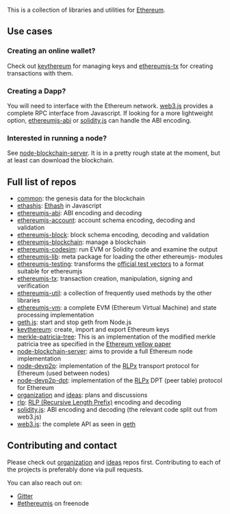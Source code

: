 This is a collection of libraries and utilities for [Ethereum](https://ethereum.org).

## Use cases

### Creating an online wallet?

Check out [keythereum](https://github.com/ethereumjs/keythereum) for managing keys and [ethereumjs-tx](https://github.com/ethereumjs/ethereumjs-tx) for creating transactions with them.

### Creating a Dapp?

You will need to interface with the Ethereum network. [web3.js](https://github.com/ethereumjs/web3.js) provides a complete RPC interface from Javascript. If looking for a more lightweight option, [ethereumjs-abi](https://github.com/axic/ethereumjs-abi) or [solidity.js](https://github.com/ethereumjs/solidity.js) can handle the ABI encoding.

### Interested in running a node?

See [node-blockchain-server](https://github.com/ethereumjs/node-blockchain-server). It is in a pretty rough state at the moment, but at least can download the blockchain.

## Full list of repos

* [common](https://github.com/ethereumjs/common): the genesis data for the blockchain
* [ethashjs](https://github.com/ethereumjs/ethashjs): [Ethash](https://github.com/ethereum/wiki/wiki/Ethash) in Javascript
* [ethereumjs-abi](https://github.com/axic/ethereumjs-abi):  ABI encoding and decoding
* [ethereumjs-account](https://github.com/ethereumjs/ethereumjs-account): account schema encoding, decoding and validation
* [ethereumjs-block](https://github.com/ethereumjs/ethereumjs-block): block schema encoding, decoding and validation
* [ethereumjs-blockchain](https://github.com/ethereumjs/ethereumjs-blockchain): manage a blockchain
* [ethereumjs-codesim](https://github.com/axic/ethereumjs-codesim): run EVM or Solidity code and examine the output
* [ethereumjs-lib](https://github.com/ethereumjs/ethereumjs-lib): meta package for loading the other ethereumjs- modules
* [ethereumjs-testing](https://github.com/ethereumjs/ethereumjs-testing): transforms the [official test vectors](https://github.com/ethereum/tests) to a format suitable for ethereumjs
* [ethereumjs-tx](https://github.com/ethereumjs/ethereumjs-tx): transaction creation, manipulation, signing and verification
* [ethereumjs-util](https://github.com/ethereumjs/ethereumjs-util): a collection of frequently used methods by the other libraries
* [ethereumjs-vm](https://github.com/ethereumjs/ethereumjs-vm): a complete EVM (Ethereum Virtual Machine) and state processing implementation
* [geth.js](https://github.com/ethereumjs/geth.js): start and stop geth from Node.js
* [keythereum](https://github.com/ethereumjs/keythereum): create, import and export Ethereum keys
* [merkle-patricia-tree](https://github.com/ethereumjs/merkle-patricia-tree): This is an implementation of the modified merkle patricia tree as specified in the [Ethereum yellow paper](http://gavwood.com/Paper.pdf)
* [node-blockchain-server](https://github.com/ethereumjs/node-blockchain-server): aims to provide a full Ethereum node implementation
* [node-devp2p](https://github.com/ethereumjs/node-devp2p): implementation of the [RLPx](https://github.com/ethereum/devp2p/blob/master/rlpx.md) transport protocol for Ethereum (used between nodes)
* [node-devp2p-dpt](https://github.com/ethereumjs/node-devp2p-dpt): implementation of the [RLPx](https://github.com/ethereum/devp2p/blob/master/rlpx.md) DPT (peer table) protocol for Ethereum
* [organization](https://github.com/ethereumjs/organization) and [ideas](https://github.com/ethereumjs/ideas): plans and discussions
* [rlp](https://github.com/ethereumjs/rlp): [RLP (Recursive Length Prefix)](https://github.com/ethereum/wiki/wiki/RLP) encoding and decoding
* [solidity.js](https://github.com/ethereumjs/solidity.js): ABI encoding and decoding (the relevant code split out from web3.js)
* [web3.js](https://github.com/ethereumjs/web3.js): the complete API as seen in [geth](https://github.com/ethereum/go-ethereum)

## Contributing and contact

Please check out [organization](https://github.com/ethereumjs/organization) and [ideas](https://github.com/ethereumjs/ideas) repos first.  Contributing to each of the projects is preferably done via pull requests.

You can also reach out on:
* [Gitter](https://gitter.im/ethereum/ethereumjs-lib)
* [#ethereumjs](https://webchat.freenode.net/?channels=ethereumjs) on freenode
